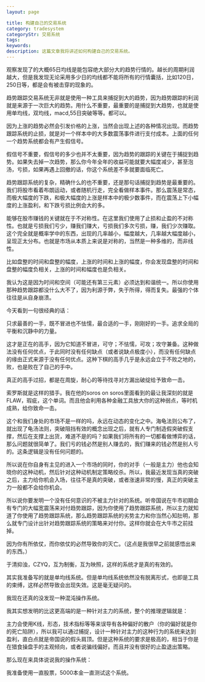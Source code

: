 ```yaml
---
layout: page

title: 构建自己的交易系统
category: tradesystem
categoryStr: 交易系统
tags: 
keywords: 
description: 这篇文章我将讲述如何构建自己的交易系统。
---
```



观察发现了的大概65日均线是能包容绝大部分大的趋势行情的。越长的周期利润越大，但是我发现无论采用多少日的均线都不能将所有的行情囊括，比如120日，250日等，都是会有被击穿的现象的。

趋势跟踪交易系统无非就是使用一种工具来捕捉到大的趋势，因为趋势跟踪的利润就是来源于一次巨大的趋势。用什么不重要，最重要的是捕捉到大趋势，也就是使用单均线，双均线，macd,55日突破等等。都可以。

因为上涨的趋势必然会引发价格的上涨，当然会出现上述的各种情况出现。而趋势跟踪系统的止损，就是对一个样本中的大多数震荡事件进行支付成本。上面的任何一个趋势系统都会有产生假信号。

假信号不重要，假信号的多少也并不太重要，因为趋势的跟踪的关键在于捕捉到趋势。如果失去掉一次趋势，那么你今年全年的收益可能就要大幅度减少，甚至泡汤，亏损，如果再遇上回撤的话，你这个系统差不多就要面临死亡。

趋势跟踪系统的复杂，精确什么的也不重要，还是那句话捕捉到趋势是最重要的。我们将股市看着布朗运动，或者随机行走，完全看做样本事件。那么震荡是常态，而极大幅度的下跌，和极大幅度的上涨是样本中的极少数事件，而在震荡上下小幅度的上涨盈利，和下跌亏损比例会大的多。

能够在股市赚钱的关键就在于不对称性。在这里我们使用了止损和止盈的不对称性。也就是亏损我们亏少，赚我们赚大，亏损我们多次亏损，赚，我们少次赚取。这个完全就是概率学中的东西，出现的几率越小，幅度越大，几率越大幅度越小，呈现正太分布。也就是市场从本质上来说是对称的，当然是一种多维的，而非线性。

比如盘整的时间和盘整的幅度，上涨的时间和上涨的幅度，你会发现盘整的时间和盘整的幅度负相关，上涨的时间和幅度也是负相关。

我认为这是因为时间和空间（可能还有第三元素）必须达到和谐统一。所以你使用那种趋势跟踪都没什么大不了，因为利源于弊，失于所得，得而复失。最强的个体往往是从自身崩溃。

今天看到一句很经典的话：

只求最善的一手，既不冒进也不怯懦，最合适的一手，刚刚好的一手。追求全局的平衡和沉静中的力量。

这才是正在的高手，因为它知道不冒进，可守；不怯懦，可攻；攻守兼备。这种做法没有任何优点，于此同时没有任何缺点（或者说缺点极度小），而没有任何缺点的缘由正式来源于没有任何优点。这种下棋的高手几乎是永远会立于不败之地的，败，也是败在了自己的手中。

真正的高手过招，都是在周旋，耐心的等待找寻对方漏出破绽给予致命一击。

索罗斯就是这样的猎手。我在他的soros on soros里面看到的最让我深刻的就是FLAW，瑕疵，这个单词。而且他会利用各种金融工具放大你的这种弱点，等时机成熟，给你致命一击。

这个和我们身处的市场不是一样的吗，永远在动态的变化之中。海龟法则公布了，就出现了龟汤法则，突破阻挡有效的概念出现之后，就有人专门制造假突破假支撑，然后在支撑上出货，难道不是的吗？如果我们将所有的一切都看做博弈的话，那么问题就很简单了。我们亏的钱必然是别人赚去的，我们赚来的钱必然是别人亏的。这条逻辑是没有任何问题的。

所以说在你自身有主见的进入一个市场的同时，你的对手（一般是主力）他也会知晓你的这种动机，然后针对这种动机制定策略绞杀。所以，我最近发现当真的突破之后，主力给你机会入场，往往不是真的突破，或者涨速非常的慢，真正的突破主力一般都不会给你机会。

所以说你要发明一个没有任何意识的不被主力针对的系统。听帝国说在牛市初期会有专门的大幅宽震荡来对付趋势跟踪，因为你使用了趋势跟踪系统，所以主力就知道了你使用了趋势跟踪系统，那么趋势跟踪系统的劣势主力和你当然心知肚明，那么就专门设计出针对趋势跟踪系统的策略来对付你。这样你就会在大牛市之前挂掉。

因为你有所依仗，而你依仗的必然导致你的灭亡。（这点是我很早之前就感悟出来的东西。）


于清抑浊，CZYQ，互为制衡，互为映照，这样的系统才是真的有效的。

其实我准备写的就是单均线系统。但是单均线系统依然没有脱离形式，也即是工具的束缚，这样必然导致会出现失效。这是毫无疑问的。

我现在还真的没发现一种混沌操作系统。

我其实想发明的比这更高端的是一种针对主力的系统，整个的推理逻辑就是：

主力会使用K线，形态，技术指标等等来误导有各种偏好的散户（你的偏好就是你的死亡陷阱），所以我可以通过捕捉，设计一种针对主力的这种行为的系统来达到盈利，直白点就是帝国说的假头肩顶。但是这种系统的要求是极高的，相当于你是在猎食操盘手的主观倾向，或者说骗线偏好。而且并没有很好的止盈退出策略。

那么现在来具体说说我的操作系统：



我准备使用一直股票，5000本金一直测试这个系统。
